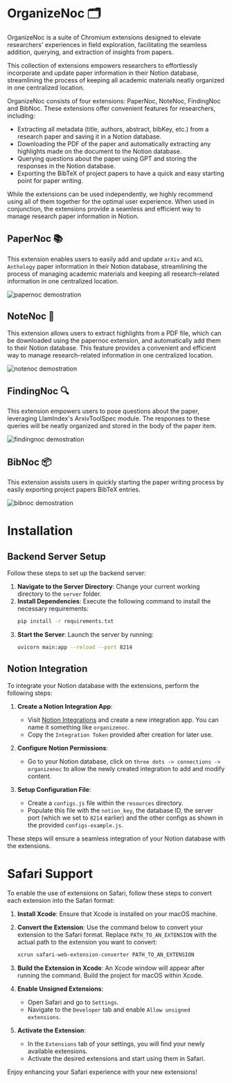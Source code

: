 # OrganizeNoc 🗂️

OrganizeNoc is a suite of Chromium extensions designed to elevate researchers' experiences in field exploration, facilitating the seamless addition, querying, and extraction of insights from papers.

This collection of extensions empowers researchers to effortlessly incorporate and update paper information in their Notion database, streamlining the process of keeping all academic materials neatly organized in one centralized location.

OrganizeNoc consists of four extensions: PaperNoc, NoteNoc, FindingNoc and BibNoc. These extensions offer convenient features for researchers, including:
- Extracting all metadata (title, authors, abstract, bibKey, etc.) from a research paper and saving it in a Notion database.
- Downloading the PDF of the paper and automatically extracting any highlights made on the document to the Notion database.
- Querying questions about the paper using GPT and storing the responses in the Notion database.
- Exporting the BibTeX of project papers to have a quick and easy starting point for paper writing.

While the extensions can be used independently, we highly recommend using all of them together for the optimal user experience. When used in conjunction, the extensions provide a seamless and efficient way to manage research paper information in Notion.


## PaperNoc 📚

This extension enables users to easily add and update `arXiv` and `ACL Anthology` paper information in their Notion database, streamlining the process of managing academic materials and keeping all research-related information in one centralized location.

<img alt="papernoc demostration" src="demos/papernoc_demo.gif"/>

## NoteNoc 📝

This extension allows users to extract highlights from a PDF file, which can be downloaded using the papernoc extension, and automatically add them to their Notion database. This feature provides a convenient and efficient way to manage research-related information in one centralized location.

<img alt="notenoc demostration" src="demos/notenoc_demo.gif"/>

## FindingNoc 🔍

This extension empowers users to pose questions about the paper, leveraging LlamIndex's ArxivToolSpec module. The responses to these queries will be neatly organized and stored in the body of the paper item.

<img alt="findingnoc demostration" src="demos/findingnoc_demo.gif"/>

## BibNoc 📦

This extension assists users in quickly starting the paper writing process by easily exporting project papers BibTeX entries.

<img alt="bibnoc demostration" src="demos/bibnoc_demo.gif"/>



# Installation

## Backend Server Setup

Follow these steps to set up the backend server:

1. **Navigate to the Server Directory**: Change your current working directory to the `server` folder.
2. **Install Dependencies**: Execute the following command to install the necessary requirements:
   ```bash
   pip install -r requirements.txt
   ```
3. **Start the Server**: Launch the server by running:
   ```bash
   uvicorn main:app --reload --port 8214
   ```

## Notion Integration

To integrate your Notion database with the extensions, perform the following steps:

1. **Create a Notion Integration App**:
   - Visit [Notion Integrations](https://www.notion.so/my-integrations) and create a new integration app. You can name it something like `organizenoc`.
   - Copy the `Integration Token` provided after creation for later use.

2. **Configure Notion Permissions**:
   - Go to your Notion database, click on `three dots -> connections -> organizenoc` to allow the newly created integration to add and modify content.

3. **Setup Configuration File**:
   - Create a `configs.js` file within the `resources` directory.
   - Populate this file with the `notion_key`, the database ID, the server port (which we set to `8214` earlier) and the other configs as shown in the provided `configs-example.js`.

These steps will ensure a seamless integration of your Notion database with the extensions.

# Safari Support

To enable the use of extensions on Safari, follow these steps to convert each extension into the Safari format:

1. **Install Xcode**: Ensure that Xcode is installed on your macOS machine.
2. **Convert the Extension**: Use the command below to convert your extension to the Safari format. Replace `PATH_TO_AN_EXTENSION` with the actual path to the extension you want to convert:

   ```bash
   xcrun safari-web-extension-converter PATH_TO_AN_EXTENSION
   ```

3. **Build the Extension in Xcode**: An Xcode window will appear after running the command. Build the project for macOS within Xcode.
4. **Enable Unsigned Extensions**:
   - Open Safari and go to `Settings`.
   - Navigate to the `Developer` tab and enable `Allow unsigned extensions`.
5. **Activate the Extension**:
   - In the `Extensions` tab of your settings, you will find your newly available extensions.
   - Activate the desired extensions and start using them in Safari.

Enjoy enhancing your Safari experience with your new extensions!
